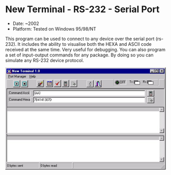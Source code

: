 # New Terminal - RS-232 - Serial Port

- Date: ~2002
- Platform: Tested on Windows 95/98/NT

This program can be used to connect to any device over the serial port (rs-232).
It includes the ability to visualise both the HEXA and ASCII code received at the same time. Very useful for debugging.
You can also program a set of input-output commands for any package. By doing so you can simulate any RS-232 device 
protocol.

![](/nterm.jpg)



